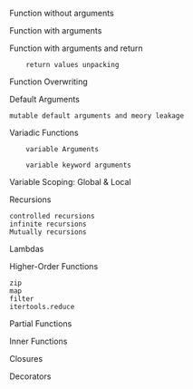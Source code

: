 Function without arguments 

Function with arguments 

Function with arguments and return
    
        return values unpacking

Function Overwriting 

Default Arguments

    mutable default arguments and meory leakage

Variadic Functions 
    
        variable Arguments 

        variable keyword arguments

Variable Scoping: Global & Local 

Recursions
    
    controlled recursions
    infinite recursions
    Mutually recursions

Lambdas

Higher-Order Functions

    zip
    map
    filter
    itertools.reduce


Partial Functions 

Inner Functions 

Closures

Decorators 

